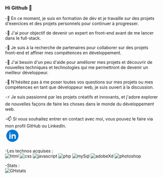 ### Hi Github 👋

-🔭 En ce moment, je suis en formation de dév et je travaille sur des projets d'exercices et des projets personnels pour continuer à progresser.

-🌱 J'ai pour objectif de devenir un expert en front-end avant de me lancer dans le full-stack.

-👯 Je suis à la recherche de partenaires pour collaborer sur des projets front-end et affiner mes compétences en développement.

-🤔 J'ai besoin d'un peu d'aide pour améliorer mes projets et découvrir de nouvelles techniques et technologies qui me permettront de devenir un meilleur développeur.

-💬 N'hésitez pas à me poser toutes vos questions sur mes projets ou mes compétences en tant que développeur web, je suis ouvert à la discussion.

-⚡ Je suis passionné par les projets créatifs et innovants, et j'adore explorer de nouvelles façons de faire les choses dans le monde du développement web.

-📫 Si vous souhaitez entrer en contact avec moi, vous pouvez le faire via mon profil GitHub ou LinkedIn.  <br/>
 [![linkedin](./linkedin.png)](https://www.linkedin.com/in/alexandre-vigon/)
 
 -Les technos acquises : <br/>
<img alt="html" width="40px" src="https://cdn.jsdelivr.net/gh/devicons/devicon/icons/html5/html5-original-wordmark.svg" />
<img alt="css" width="40px" src="https://cdn.jsdelivr.net/gh/devicons/devicon/icons/css3/css3-original-wordmark.svg" />
<img alt="javascript" width="30px" src="https://cdn.jsdelivr.net/gh/devicons/devicon/icons/javascript/javascript-original.svg" />
<img alt="php" width="45px" src="https://cdn.jsdelivr.net/gh/devicons/devicon/icons/php/php-original.svg" />
<img alt="mySql" width="50px" src="https://cdn.jsdelivr.net/gh/devicons/devicon/icons/mysql/mysql-original-wordmark.svg" />
<img alt="adobeXd" width="40px" src="https://cdn.jsdelivr.net/gh/devicons/devicon/icons/xd/xd-line.svg" />
<img alt="photoshop" width="40px" src="https://cdn.jsdelivr.net/gh/devicons/devicon/icons/photoshop/photoshop-line.svg" />

-Stats : <br/>
![GHstats](https://github-readme-stats.vercel.app/api?username=alex22405&show_icons=true)
